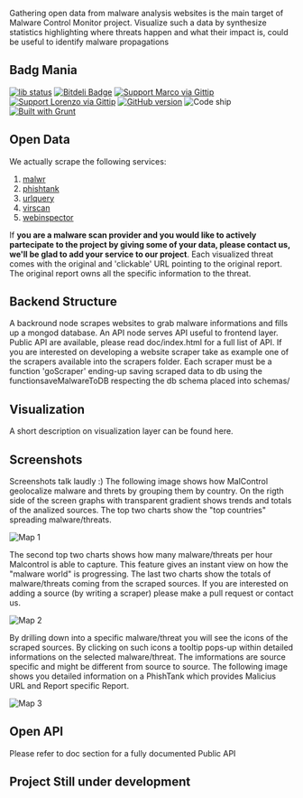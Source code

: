 Gathering open data from malware analysis websites is the main target of Malware Control Monitor project.
Visualize such a data by synthesize statistics highlighting where threats happen and what their impact is, could be useful to identify malware propagations 

## Badg Mania
[![lib status](https://david-dm.org/marcoramilli/malcontrol.png)](https://david-dm.org/marcoramilli/malcontrol)
[![Bitdeli Badge](https://d2weczhvl823v0.cloudfront.net/marcoramilli/malcontrol/trend.png)](https://bitdeli.com/free "Bitdeli Badge")
[![Support Marco via Gittip](http://img.shields.io/gittip/marco.svg)](https://www.gittip.com/marco/)
[![Support Lorenzo via Gittip](http://img.shields.io/gittip/zoff.svg)](https://www.gittip.com/zoff/)
[![GitHub version](https://badge.fury.io/gh/marcoramilli%2Fmalcontrol.png)](http://badge.fury.io/gh/marcoramilli%2Fmalcontrol)
![Code ship](https://www.codeship.io/projects/b4cc96a0-8a8c-0131-3e1f-5a175932ae46/status)
[![Built with Grunt](https://cdn.gruntjs.com/builtwith.png)](http://gruntjs.com/)

## Open Data
We actually scrape the following services:

1. [malwr](http://malwr.com)
2. [phishtank](http://www.phishtank.com/)
3. [urlquery](http://urlquery.net/)
4. [virscan](http://www.virscan.org/)
5. [webinspector](http://app.webinspector.com/recent_detections)

If **you are a malware scan provider and you would like to actively  partecipate to the project by giving some of your data, please contact us, we'll be glad to add your service to our project**.
Each visualized threat comes with the original and 'clickable' URL pointing to the original report. The original report owns all the specific information to the threat.

## Backend Structure

A backround node scrapes websites to grab malware informations and fills up a mongod database. An API node serves API useful to frontend layer. Public API are available, please read doc/index.html for a full list of API. If you are interested on developing a website scraper take as example one of the scrapers available into the scrapers folder. Each scraper must be a function 'goScraper' ending-up saving scraped data to db using the functionsaveMalwareToDB respecting the db schema placed into schemas/ 

## Visualization

A short description on visualization layer can be found here.

## Screenshots
Screenshots talk laudly :) The following image shows how MalControl geolocalize malware and threts by grouping them by country. On the rigth side of the screen graphs with transparent gradient shows trends and totals of the analized sources. The top two charts show the "top countries" spreading malware/threats.

![Map 1](http://2.bp.blogspot.com/-G-AOWg_JYTs/U2NdF0UVGGI/AAAAAAAALsQ/WTgPVHdqekI/s1600/Screen+Shot+2014-05-02+at+10.49.21.png)

The second top two charts shows how many malware/threats per hour Malcontrol is able to capture. This feature gives an instant view on how the "malware world" is progressing. The last two charts show the totals of malware/threats coming from the scraped sources. If you are interested on adding a source (by writing a scraper) please make a pull request or contact us.
  
![Map 2](http://3.bp.blogspot.com/-s3An4fzk_dk/U2NdJYFQbuI/AAAAAAAALsY/GgiZ4FybDTA/s1600/Screen+Shot+2014-05-02+at+10.49.49.png)

By drilling down into a specific malware/threat you will see the icons of the scraped sources. By clicking on such icons a tooltip pops-up within detailed informations on the selected malware/threat. The imformations are source specific and might be different from source to source. The following image shows you detailed information on a PhishTank which provides Malicius URL and Report specific Report.

![Map 3](http://1.bp.blogspot.com/-iQEai9Q_iaI/U2NdDKsjp5I/AAAAAAAALsI/trctiyi3HVg/s1600/Screen+Shot+2014-04-29+at+17.14.19.png)  


## Open API 
Please refer to doc section for a fully documented Public API

## Project Still under development 
